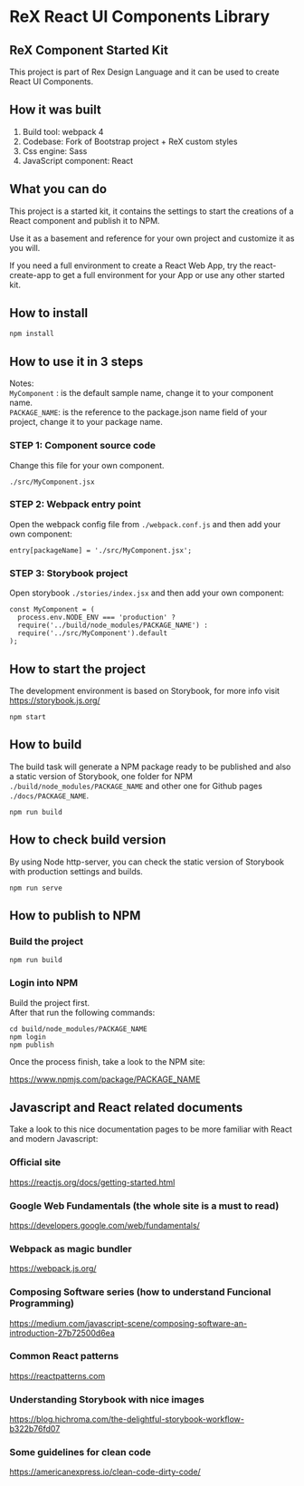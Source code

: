 # ReX React UI Components Library
## ReX Component Started Kit

This project is part of Rex Design Language and it can be used to create React UI Components.

## How it was built 

1. Build tool: webpack 4
1. Codebase: Fork of Bootstrap project + ReX custom styles
1. Css engine: Sass
1. JavaScript component: React

## What you can do

This project is a started kit, it contains the settings to start the creations of a React component and publish it to NPM.   

Use it as a basement and reference for your own project and customize it as you will.  

If you need a full environment to create a React Web App, try the react-create-app to get a full environment for your App or use any other started kit.

## How to install

```
npm install
```

## How to use it in 3 steps

Notes:  
`MyComponent` : is the default sample name, change it to your component name.   
`PACKAGE_NAME`: is the reference to the package.json name field of your project, change it to your package name.

### STEP 1: Component source code

Change this file for your own component.

```
./src/MyComponent.jsx
```

### STEP 2: Webpack entry point

Open the webpack config file from `./webpack.conf.js` and then add your own component:

```
entry[packageName] = './src/MyComponent.jsx';
```

### STEP 3: Storybook project

Open storybook `./stories/index.jsx` and then add your own component:

```
const MyComponent = (
  process.env.NODE_ENV === 'production' ? 
  require('../build/node_modules/PACKAGE_NAME') : 
  require('../src/MyComponent').default
);
```

## How to start the project

The development environment is based on Storybook, for more info visit https://storybook.js.org/     


```
npm start
```

## How to build

The build task will generate a NPM package ready to be published and also a static version of Storybook, one folder for NPM `./build/node_modules/PACKAGE_NAME` and other one for Github pages `./docs/PACKAGE_NAME`.   

```
npm run build
```

## How to check build version

By using Node http-server, you can check the static version of Storybook with production settings and builds.

```
npm run serve
```

## How to publish to NPM
### Build the project

```
npm run build
```

### Login into NPM

Build the project first.  
After that run the following commands:

```
cd build/node_modules/PACKAGE_NAME
npm login
npm publish
```

Once the process finish, take a look to the NPM site:   

https://www.npmjs.com/package/PACKAGE_NAME

## Javascript and React related documents

Take a look to this nice documentation pages to be more familiar with React and modern Javascript:

### Official site
https://reactjs.org/docs/getting-started.html   

### Google Web Fundamentals (the whole site is a must to read)
https://developers.google.com/web/fundamentals/

### Webpack as magic bundler
https://webpack.js.org/

### Composing Software series (how to understand Funcional Programming)
https://medium.com/javascript-scene/composing-software-an-introduction-27b72500d6ea   

### Common React patterns
https://reactpatterns.com   

### Understanding Storybook with nice images
https://blog.hichroma.com/the-delightful-storybook-workflow-b322b76fd07   

### Some guidelines for clean code
https://americanexpress.io/clean-code-dirty-code/

